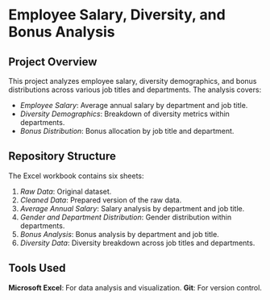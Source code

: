 # Employee Salary, Diversity, and Bonus Analysis

## Project Overview
This project analyzes employee salary, diversity demographics, and bonus distributions across various job titles and departments. The analysis covers:

- *Employee Salary*: Average annual salary by department and job title.
- *Diversity Demographics*: Breakdown of diversity metrics within departments.
- *Bonus Distribution*: Bonus allocation by job title and department.

## Repository Structure
The Excel workbook contains six sheets:

1. *Raw Data*: Original dataset.
2. *Cleaned Data*: Prepared version of the raw data.
3. *Average Annual Salary*: Salary analysis by department and job title.
4. *Gender and Department Distribution*: Gender distribution within departments.
5. *Bonus Analysis*: Bonus analysis by department and job title.
6. *Diversity Data*: Diversity breakdown across job titles and departments.


## Tools Used
**Microsoft Excel**: For data analysis and visualization.
**Git**: For version control.
